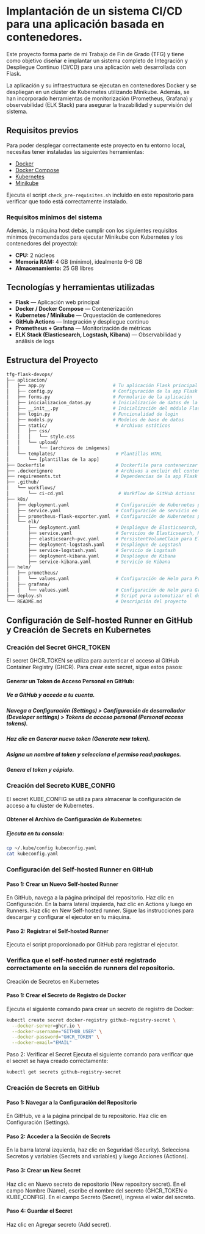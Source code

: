 # Implantación de un sistema CI/CD para una aplicación basada en contenedores.

Este proyecto forma parte de mi Trabajo de Fin de Grado (TFG) y tiene como objetivo diseñar e implantar un sistema completo de Integración y Despliegue Continuo (CI/CD) para una aplicación web desarrollada con Flask. 

La aplicación y su infraestructura se ejecutan en contenedores Docker y se despliegan en un clúster de Kubernetes utilizando Minikube. Además, se han incorporado herramientas de monitorización (Prometheus, Grafana) y observabilidad (ELK Stack) para asegurar la trazabilidad y supervisión del sistema.

## Requisitos previos

Para poder desplegar correctamente este proyecto en tu entorno local, necesitas tener instaladas las siguientes herramientas:

- [Docker](https://www.docker.com/)
- [Docker Compose](https://docs.docker.com/compose/)
- [Kubernetes](https://kubernetes.io/)
- [Minikube](https://minikube.sigs.k8s.io/)

Ejecuta el script `check_pre-requisites.sh` incluido en este repositorio para verificar que todo está correctamente instalado.

### Requisitos mínimos del sistema

Además, la máquina host debe cumplir con los siguientes requisitos mínimos (recomendados para ejecutar Minikube con Kubernetes y los contenedores del proyecto):

- **CPU:** 2 núcleos
- **Memoria RAM:** 4 GB (mínimo), idealmente 6–8 GB
- **Almacenamiento:** 25 GB libres


## Tecnologías y herramientas utilizadas

- **Flask** — Aplicación web principal
- **Docker / Docker Compose** — Contenerización
- **Kubernetes / Minikube** — Orquestación de contenedores
- **GitHub Actions** — Integración y despliegue continuo
- **Prometheus + Grafana** — Monitorización de métricas
- **ELK Stack (Elasticsearch, Logstash, Kibana)** — Observabilidad y análisis de logs


## Estructura del Proyecto

```bash
tfg-flask-devops/
├── aplicacion/
│   ├── app.py                         # Tu aplicación Flask principal
│   ├── config.py                      # Configuración de la app Flask
│   ├── forms.py                       # Formulario de la aplicación
│   ├── inicializacion_datos.py        # Inicialización de datos de la app
│   ├── __init__.py                    # Inicialización del módulo Flask
│   ├── login.py                       # Funcionalidad de login
│   ├── models.py                      # Modelos de base de datos
│   ├── static/                         # Archivos estáticos
│   │   ├── css/
│   │   │   └── style.css
│   │   └── upload/
│   │       └── [archivos de imágenes]
│   └── templates/                      # Plantillas HTML
│       └── [plantillas de la app]
├── Dockerfile                          # Dockerfile para contenerizar la app
├── .dockerignore                       # Archivos a excluir del contenedor Docker
├── requirements.txt                    # Dependencias de la app Flask
├── .github/
│   └── workflows/
│       └── ci-cd.yml                    # Workflow de GitHub Actions
├── k8s/
│   ├── deployment.yaml                 # Configuración de Kubernetes para desplegar la app
│   ├── service.yaml                    # Configuración de servicio en Kubernetes
│   ├── prometheus-flask-exporter.yaml  # Configuración de Kubernetes para el exporter de métricas Flask
│   └── elk/
│       ├── deployment.yaml             # Despliegue de Elasticsearch, Kibana y Logstash
│       ├── service.yaml                # Servicios de Elasticsearch, Kibana y Logstash
│       ├── elasticsearch-pvc.yaml      # PersistentVolumeClaim para Elasticsearch
│       ├── deployment-logstash.yaml    # Despliegue de Logstash
│       ├── service-logstash.yaml       # Servicio de Logstash
│       ├── deployment-kibana.yaml      # Despliegue de Kibana
│       ├── service-kibana.yaml         # Servicio de Kibana
├── helm/
│   ├── prometheus/
│   │   └── values.yaml                 # Configuración de Helm para Prometheus
│   ├── grafana/
│   │   └── values.yaml                 # Configuración de Helm para Grafana
├── deploy.sh                           # Script para automatizar el despliegue de la app y ELK
└── README.md                           # Descripción del proyecto

```
## Configuración de Self-hosted Runner en GitHub y Creación de Secrets en Kubernetes

### Creación del Secret GHCR_TOKEN
El secret GHCR_TOKEN se utiliza para autenticar el acceso al GitHub Container Registry (GHCR). Para crear este secret, sigue estos pasos:

#### Generar un Token de Acceso Personal en GitHub:

##### Ve a GitHub y accede a tu cuenta.
##### Navega a Configuración (Settings) > Configuración de desarrollador (Developer settings) > Tokens de acceso personal (Personal access tokens).
##### Haz clic en Generar nuevo token (Generate new token).
##### Asigna un nombre al token y selecciona el permiso read:packages.
##### Genera el token y cópialo.

### Creación del Secreto KUBE_CONFIG
El secret KUBE_CONFIG se utiliza para almacenar la configuración de acceso a tu clúster de Kubernetes.

#### Obtener el Archivo de Configuración de Kubernetes:

##### Ejecuta en tu consola:
```bash
cp ~/.kube/config kubeconfig.yaml
cat kubeconfig.yaml
```

### Configuración del Self-hosted Runner en GitHub
#### Paso 1: Crear un Nuevo Self-hosted Runner
En GitHub, navega a la página principal del repositorio.
Haz clic en Configuración.
En la barra lateral izquierda, haz clic en Actions y luego en Runners.
Haz clic en New Self-hosted runner.
Sigue las instrucciones para descargar y configurar el ejecutor en tu máquina.
#### Paso 2: Registrar el Self-hosted Runner
Ejecuta el script proporcionado por GitHub para registrar el ejecutor.
### Verifica que el self-hosted runner esté registrado correctamente en la sección de runners del repositorio.
Creación de Secretos en Kubernetes
#### Paso 1: Crear el Secreto de Registro de Docker
Ejecuta el siguiente comando para crear un secreto de registro de Docker:
```bash
kubectl create secret docker-registry github-registry-secret \
  --docker-server=ghcr.io \
  --docker-username="GITHUB_USER" \
  --docker-password="GHCR_TOKEN" \
  --docker-email="EMAIL"
```
Paso 2: Verificar el Secret
Ejecuta el siguiente comando para verificar que el secret se haya creado correctamente:

```bash
kubectl get secrets github-registry-secret
```
### Creación de Secrets en GitHub
#### Paso 1: Navegar a la Configuración del Repositorio
En GitHub, ve a la página principal de tu repositorio.
Haz clic en Configuración (Settings).
#### Paso 2: Acceder a la Sección de Secrets
En la barra lateral izquierda, haz clic en Seguridad (Security).
Selecciona Secretos y variables (Secrets and variables) y luego Acciones (Actions).
#### Paso 3: Crear un New Secret
Haz clic en Nuevo secreto de repositorio (New repository secret).
En el campo Nombre (Name), escribe el nombre del secreto (GHCR_TOKEN o KUBE_CONFIG).
En el campo Secreto (Secret), ingresa el valor del secreto.
#### Paso 4: Guardar el Secret
Haz clic en Agregar secreto (Add secret).
